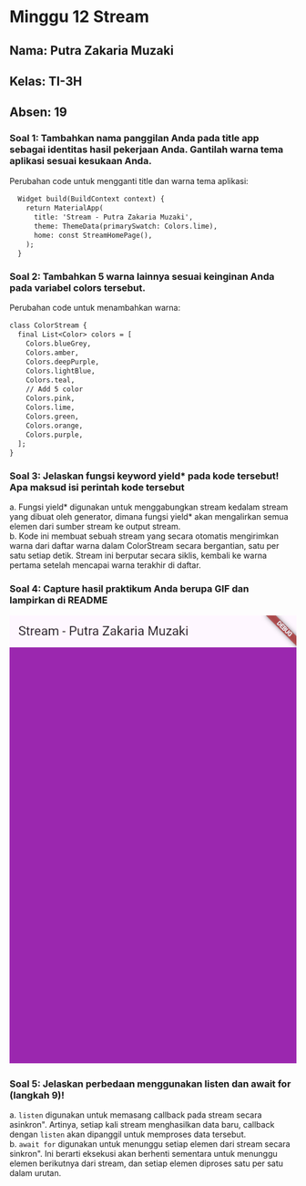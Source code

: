 # Minggu 12 Stream

## Nama: Putra Zakaria Muzaki
## Kelas: TI-3H
## Absen: 19

### Soal 1: Tambahkan nama panggilan Anda pada title app sebagai identitas hasil pekerjaan Anda. Gantilah warna tema aplikasi sesuai kesukaan Anda.

Perubahan code untuk mengganti title dan warna tema aplikasi:
```
  Widget build(BuildContext context) {
    return MaterialApp(
      title: 'Stream - Putra Zakaria Muzaki',
      theme: ThemeData(primarySwatch: Colors.lime),
      home: const StreamHomePage(),
    );
  }
```

### Soal 2: Tambahkan 5 warna lainnya sesuai keinginan Anda pada variabel colors tersebut.

Perubahan code untuk menambahkan warna:
```
class ColorStream {
  final List<Color> colors = [
    Colors.blueGrey,
    Colors.amber,
    Colors.deepPurple,
    Colors.lightBlue,
    Colors.teal,
    // Add 5 color
    Colors.pink,
    Colors.lime,
    Colors.green,
    Colors.orange,
    Colors.purple,
  ];
}
```

### Soal 3: Jelaskan fungsi keyword yield* pada kode tersebut! Apa maksud isi perintah kode tersebut

a. Fungsi yield* digunakan untuk menggabungkan stream kedalam stream yang dibuat oleh generator, dimana fungsi yield* akan mengalirkan semua elemen dari sumber stream ke output stream. <br>
b. Kode ini membuat sebuah stream yang secara otomatis mengirimkan warna dari daftar warna dalam ColorStream secara bergantian, satu per satu setiap detik. Stream ini berputar secara siklis, kembali ke warna pertama setelah mencapai warna terakhir di daftar.

### Soal 4: Capture hasil praktikum Anda berupa GIF dan lampirkan di README

![alt](assets/Soal4.gif)

### Soal 5: Jelaskan perbedaan menggunakan listen dan await for (langkah 9)!

a. `listen` digunakan untuk memasang callback pada stream secara asinkron". Artinya, setiap kali stream menghasilkan data baru, callback dengan `listen` akan dipanggil untuk memproses data tersebut.<br>
b. `await for` digunakan untuk menunggu setiap elemen dari stream secara sinkron". Ini berarti eksekusi akan berhenti sementara untuk menunggu elemen berikutnya dari stream, dan setiap elemen diproses satu per satu dalam urutan.
